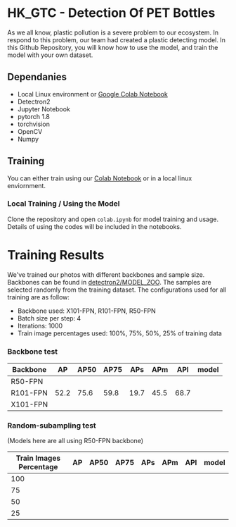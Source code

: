 # HK_GTC - Detection Of PET Bottles
As we all know, plastic pollution is a severe problem to our ecosystem. In respond to this problem, our team had created a plastic detecting model. In this Github Repository, you will know how to use the model, and train the model with your own dataset.

## Dependanies
- Local Linux environment or [Google Colab Notebook](https://colab.research.google.com/drive/1sCnt15Fhb1XbxI3z0nbDSENIBLorK7ve "Google Colab Notebook")
- Detectron2
- Jupyter Notebook
- pytorch 1.8
- torchvision
- OpenCV
- Numpy
## Training
You can either train using our [Colab Notebook](https://colab.research.google.com/drive/1638UiZIIqFsfVlL0pctbNzJ-BjrPjdYQ#scrollTo=MCBlPWkL7giV "Colab Notebook") or in a local linux enviornment.
### Local  Training / Using the Model
Clone the repository and open `colab.ipynb` for model training and usage. Details of using the codes will be included in the notebooks.

# Training Results
We've trained our photos with different backbones and sample size. Backbones can be found in [detectron2/MODEL_ZOO](https://github.com/facebookresearch/detectron2/blob/master/MODEL_ZOO.md "detectron2/MODEL_ZOO"). The samples are selected randomly from the training dataset. The configurations used for all training are as follow:
- Backbone used: X101-FPN, R101-FPN, R50-FPN
- Batch size per step: 4
- Iterations: 1000
- Train image percentages used: 100%, 75%, 50%, 25% of training data
### Backbone test

| Backbone  |  AP  |   AP50| AP75  | APs  | APm  |  APl | model |
| ------------ | ------------ | ------------ | ------------ | ------------ | ------------ | ------------ |------------ |
|  R50-FPN |   |   |   |   |   |   |||
| R101-FPN  |52.2| 75.6  | 59.8  |19.7|  45.5 | 68.7 ||
| X101-FPN  |   |   |   |   |   |   |   ||

### Random-subampling test
(Models here are all using R50-FPN backbone)

| Train Images Percentage  |  AP  |   AP50| AP75  | APs  | APm  |  APl | model |
| ------------ | ------------ | ------------ | ------------ | ------------ | ------------ | ------------ | ------------ |
|  100 |   |   |   |   |   |   ||
| 75  |   |   |   |   |   |   ||
| 50  |   |   |   |   |   |   |   ||
| 25  |   |   |   |   |   |   |   ||

